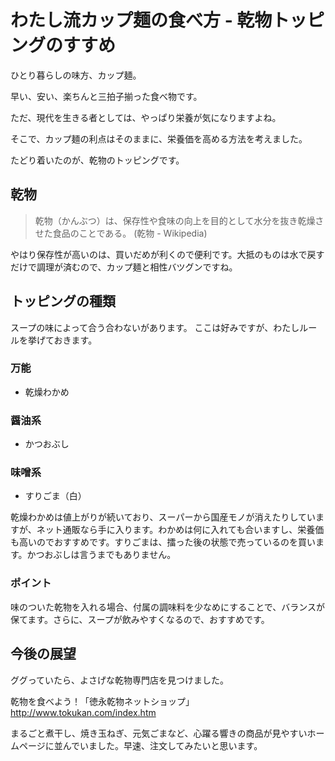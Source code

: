 # わたし流カップ麺の食べ方 - 乾物トッピングのすすめ

ひとり暮らしの味方、カップ麺。

早い、安い、楽ちんと三拍子揃った食べ物です。

ただ、現代を生きる者としては、やっぱり栄養が気になりますよね。

そこで、カップ麺の利点はそのままに、栄養価を高める方法を考えました。

たどり着いたのが、乾物のトッピングです。


## 乾物

> 乾物（かんぶつ）は、保存性や食味の向上を目的として水分を抜き乾燥させた食品のことである。
(乾物 - Wikipedia)

やはり保存性が高いのは、買いだめが利くので便利です。大抵のものは水で戻すだけで調理が済むので、カップ麺と相性バツグンですね。


## トッピングの種類

スープの味によって合う合わないがあります。
ここは好みですが、わたしルールを挙げておきます。

### 万能

* 乾燥わかめ

### 醤油系

* かつおぶし

### 味噌系

* すりごま（白）


乾燥わかめは値上がりが続いており、スーパーから国産モノが消えたりしていますが、ネット通販なら手に入ります。わかめは何に入れても合いますし、栄養価も高いのでおすすめです。すりごまは、擂った後の状態で売っているのを買います。かつおぶしは言うまでもありません。


### ポイント

味のついた乾物を入れる場合、付属の調味料を少なめにすることで、バランスが保てます。さらに、スープが飲みやすくなるので、おすすめです。


## 今後の展望

ググっていたら、よさげな乾物専門店を見つけました。

乾物を食べよう！「徳永乾物ネットショップ」
http://www.tokukan.com/index.htm

まるごと煮干し、焼き玉ねぎ、元気ごまなど、心躍る響きの商品が見やすいホームページに並んでいました。早速、注文してみたいと思います。

